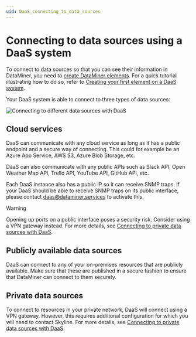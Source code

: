 ```yaml
---
uid: DaaS_connecting_to_data_sources
---
```


# Connecting to data sources using a DaaS system

To connect to data sources so that you can see their information in DataMiner, you need to [create DataMiner elements](xref:Adding_elements). For a quick tutorial illustrating how to do so, refer to [Creating your first element on a DaaS system](xref:Creating_your_first_element_on_a_DaaS_system).

Your DaaS system is able to connect to three types of data sources:

![Connecting to different data sources with DaaS](~/user-guide/images/DataSources.png)

## Cloud services

DaaS can communicate with any cloud service as long as it has a public endpoint and a secure way of connecting. This could for example be an Azure App Service, AWS S3, Azure Blob Storage, etc.

DaaS can also communicate with any public APIs such as Slack API, Open Weather Map API, Trello API, YouTube API, GitHub API, etc.

Each DaaS instance also has a public IP so it can receive SNMP traps. If your DaaS should be able to receive SNMP traps on its public interface, please contact <daas@dataminer.services> to activate this.

> [!WARNING]
> Opening up ports on a public interface poses a security risk. Consider using a VPN gateway instead.
> For more details, see [Connecting to private data sources with DaaS](xref:Connecting_to_private_data_sources).

## Publicly available data sources

DaaS can connect to any of your on-premises resources that are publicly available. Make sure that these are published in a secure fashion to ensure that DataMiner can connect to them securely.

## Private data sources

To connect to resources in your private network, DaaS will connect using a VPN gateway. However, this requires additional configuration for which you will need to contact Skyline. For more details, see [Connecting to private data sources with DaaS](xref:Connecting_to_private_data_sources).
